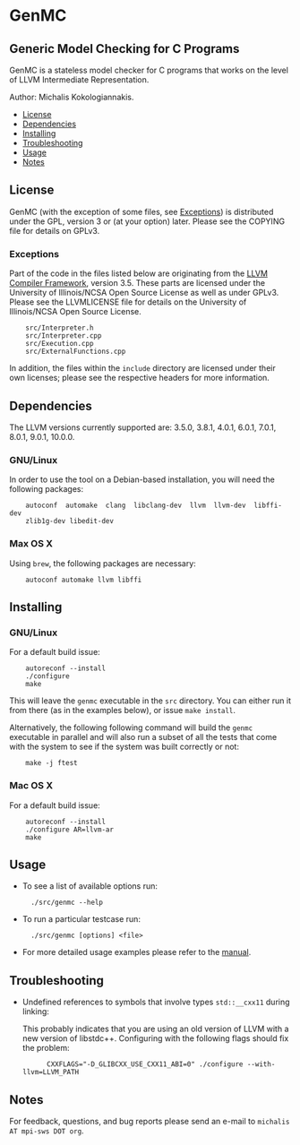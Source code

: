 GenMC
=====
Generic Model Checking for C Programs
-------------------------------------

GenMC is a stateless model checker for C programs that works on the
level of LLVM Intermediate Representation.

Author: Michalis Kokologiannakis.

* [License](#license)
* [Dependencies](#dependencies)
* [Installing](#installing)
* [Troubleshooting](#troubleshooting)
* [Usage](#usage)
* [Notes](#notes)

<a name="license">License</a>
-----------------------------

GenMC (with the exception of some files, see [Exceptions](#exceptions))
is distributed under the GPL, version 3 or (at your option) later.
Please see the COPYING file for details on GPLv3.

### <a name="exceptions">Exceptions</a>

Part of the code in the files listed below are originating from
the [LLVM Compiler Framework](https://llvm.org), version 3.5.
These parts are licensed under the University of Illinois/NCSA
Open Source License as well as under GPLv3. Please see the LLVMLICENSE
file for details on the University of Illinois/NCSA Open Source License.

		src/Interpreter.h
		src/Interpreter.cpp
		src/Execution.cpp
		src/ExternalFunctions.cpp

In addition, the files within the `include` directory are licensed
under their own licenses; please see the respective headers for more
information.

<a name="dependencies">Dependencies</a>
---------------------------------------

The LLVM versions currently supported are: 3.5.0, 3.8.1, 4.0.1,
6.0.1, 7.0.1, 8.0.1, 9.0.1, 10.0.0.

### GNU/Linux

In order to use the tool on a Debian-based installation, you will need the
following packages:

		autoconf  automake  clang  libclang-dev  llvm  llvm-dev  libffi-dev
		zlib1g-dev libedit-dev

### Max OS X

Using `brew`, the following packages are necessary:

		autoconf automake llvm libffi

<a name="installing">Installing</a>
----------------------------------

### GNU/Linux

For a default build issue:

		autoreconf --install
		./configure
		make

This will leave the `genmc` executable in the `src` directory.
You can either run it from there (as in the examples below), or issue
`make install`.

Alternatively, the following following command will build the `genmc`
executable in parallel and will also run a subset of all the tests
that come with the system to see if the system was built correctly or
not:

		make -j ftest

### Mac OS X

For a default build issue:

		autoreconf --install
		./configure AR=llvm-ar
		make

<a name="usage">Usage</a>
-------------------------

* To see a list of available options run:

		./src/genmc --help

* To run a particular testcase run:

		./src/genmc [options] <file>

* For more detailed usage examples please refer to the [manual](doc/manual.pdf).

<a name="troubleshooting">Troubleshooting</a>
---------------------------------------------

* Undefined references to symbols that involve types `std::__cxx11` during linking:

	This probably indicates that you are using an old version of LLVM with a new
	version of libstdc++. Configuring with the following flags should fix the problem:

			CXXFLAGS="-D_GLIBCXX_USE_CXX11_ABI=0" ./configure --with-llvm=LLVM_PATH

<a name="notes">Notes</a>
------------------------

For feedback, questions, and bug reports please send an e-mail to
`michalis AT mpi-sws DOT org`.
